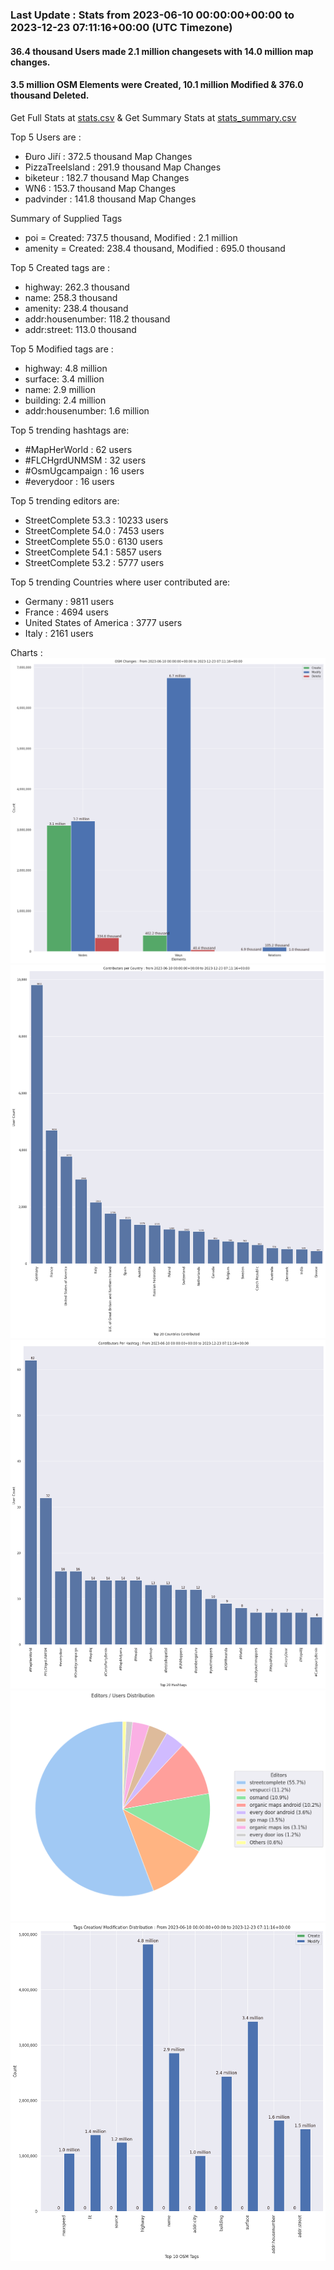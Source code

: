 ### Last Update : Stats from 2023-06-10 00:00:00+00:00 to 2023-12-23 07:11:16+00:00 (UTC Timezone)

#### 36.4 thousand Users made 2.1 million changesets with 14.0 million map changes.
#### 3.5 million OSM Elements were Created, 10.1 million Modified & 376.0 thousand Deleted.
Get Full Stats at [stats.csv](/stats/fieldmappers/Daily/stats.csv)
 & Get Summary Stats at [stats_summary.csv](/stats/fieldmappers/Daily/stats_summary.csv)

Top 5 Users are : 
- Đuro Jiří : 372.5 thousand Map Changes
- PizzaTreeIsland : 291.9 thousand Map Changes
- biketeur : 182.7 thousand Map Changes
- WN6 : 153.7 thousand Map Changes
- padvinder : 141.8 thousand Map Changes

Summary of Supplied Tags
- poi = Created: 737.5 thousand, Modified : 2.1 million
- amenity = Created: 238.4 thousand, Modified : 695.0 thousand


Top 5 Created tags are :
- highway: 262.3 thousand
- name: 258.3 thousand
- amenity: 238.4 thousand
- addr:housenumber: 118.2 thousand
- addr:street: 113.0 thousand


Top 5 Modified tags are :
- highway: 4.8 million
- surface: 3.4 million
- name: 2.9 million
- building: 2.4 million
- addr:housenumber: 1.6 million


Top 5 trending hashtags are:
- #MapHerWorld : 62 users
- #FLCHgrdUNMSM : 32 users
- #OsmUgcampaign : 16 users
- #everydoor : 16 users


Top 5 trending editors are:
- StreetComplete 53.3 : 10233 users
- StreetComplete 54.0 : 7453 users
- StreetComplete 55.0 : 6130 users
- StreetComplete 54.1 : 5857 users
- StreetComplete 53.2 : 5777 users


Top 5 trending Countries where user contributed are:
- Germany : 9811 users
- France : 4694 users
- United States of America : 3777 users
- Italy : 2161 users


 Charts : 
![Alt text](./stats_osm_changes.png) 
![Alt text](./stats_users_per_country.png) 
![Alt text](./stats_users_per_hashtag.png) 
![Alt text](./stats_editors_pie_chart.png) 
![Alt text](./stats_tags.png) 
